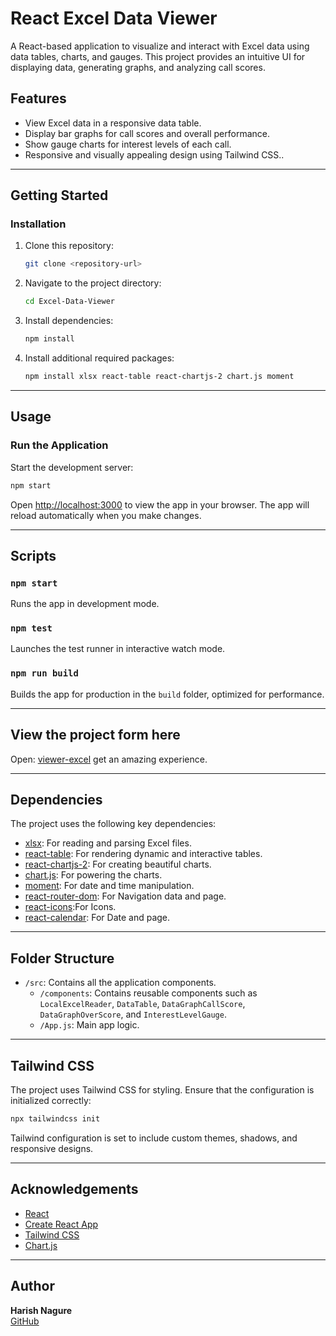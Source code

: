 # **React Excel Data Viewer**

A React-based application to visualize and interact with Excel data using data tables, charts, and gauges. This project provides an intuitive UI for displaying data, generating graphs, and analyzing call scores.

## **Features**
- View Excel data in a responsive data table.
- Display bar graphs for call scores and overall performance.
- Show gauge charts for interest levels of each call.
- Responsive and visually appealing design using Tailwind CSS..

---

## **Getting Started**


### **Installation**

1. Clone this repository:
   ```bash
   git clone <repository-url>
   ```
2. Navigate to the project directory:
   ```bash
   cd Excel-Data-Viewer
   ```
3. Install dependencies:
   ```bash
   npm install
   ```
4. Install additional required packages:
   ```bash
   npm install xlsx react-table react-chartjs-2 chart.js moment
   ```

---

## **Usage**

### **Run the Application**
Start the development server:
```bash
npm start
```
Open [http://localhost:3000](http://localhost:3000) to view the app in your browser. The app will reload automatically when you make changes.

---

## **Scripts**

### `npm start`
Runs the app in development mode.

### `npm test`
Launches the test runner in interactive watch mode.

### `npm run build`
Builds the app for production in the `build` folder, optimized for performance.

---


## **View the project form here**
Open: [viewer-excel](https://viewer-excel.netlify.app/) get an amazing experience.

---


## **Dependencies**
The project uses the following key dependencies:
- [xlsx](https://www.npmjs.com/package/xlsx): For reading and parsing Excel files.
- [react-table](https://react-table.tanstack.com/): For rendering dynamic and interactive tables.
- [react-chartjs-2](https://react-chartjs-2.js.org/): For creating beautiful charts.
- [chart.js](https://www.chartjs.org/): For powering the charts.
- [moment](https://momentjs.com/): For date and time manipulation.
- [react-router-dom](https://): For Navigation data and page.
- [react-icons](https://react-icons.github.io/react-icons/):For Icons.
- [react-calendar](https://): For Date and page.


---

## **Folder Structure**
- `/src`: Contains all the application components.
  - `/components`: Contains reusable components such as `LocalExcelReader`, `DataTable`, `DataGraphCallScore`, `DataGraphOverScore`, and `InterestLevelGauge`.
  - `/App.js`: Main app logic.

---

## **Tailwind CSS**
The project uses Tailwind CSS for styling. Ensure that the configuration is initialized correctly:
```bash
npx tailwindcss init
```
Tailwind configuration is set to include custom themes, shadows, and responsive designs.

---

## **Acknowledgements**
- [React](https://reactjs.org/)
- [Create React App](https://create-react-app.dev/)
- [Tailwind CSS](https://tailwindcss.com/)
- [Chart.js](https://www.chartjs.org/)

---

## **Author**
**Harish Nagure**  
[GitHub](https://github.com/harish-nagure)